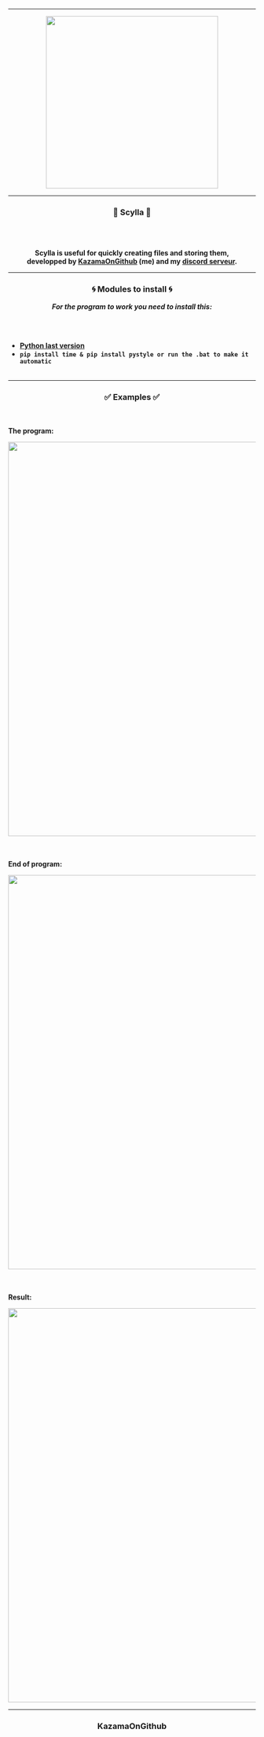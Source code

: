 -----

<p align="center">
<img src="https://media.discordapp.net/attachments/1074831610530254961/1075992826522902659/mercredi-addams-gif-netflix.gif", width="350", height="350">
</p>

-----

### <p align="center">🚀 Scylla 🚀</p>

<br><br>
<p align="center">
<strong>
Scylla is useful for quickly creating files and storing them,
<br>developped by <a href="https://github.com/KazamaOnGithub">KazamaOnGithub</a> (me) and my <a href="discord.gg/backfire">discord serveur</a>.
  
-----

### <p align="center">🌀 Modules to install 🌀</p>

<p align="center"><strong><i>For the program to work you need to install this:</i></strong</p>

<br><br>
* <a href="https://www.python.org/downloads/">Python last version</a>
* `pip install time & pip install pystyle or run the .bat to make it automatic`
<br><br>

  
-----

### <p align="center">✅ Examples ✅</p>

<br><br>
**The program**:<br>
<p align="center">
<img src="https://cdn.discordapp.com/attachments/1074831610530254961/1075991233945681981/image.png", width="800", height="800">
</p>  

<br><br>
**End of program**:<br>
<p align="center">
<img src="https://cdn.discordapp.com/attachments/1074831610530254961/1075991937565331596/image.png", width="800", height="800">
</p> 

<br><br>
**Result**:<br>
<p align="center">
<img src="https://cdn.discordapp.com/attachments/1074831610530254961/1075992053894352916/image.png", width="800", height="800">
</p>  

-----

### <p align="center">KazamaOnGithub</p>
